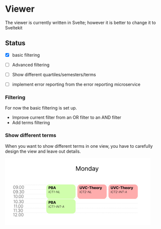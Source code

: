 # Viewer

The viewer is currently written in Svelte; however it is better to change it to Sveltekit

## Status
- [x] basic filtering
- [ ] Advanced filtering
- [ ] Show different quartiles/semesters/terms
- [ ] implement error reporting from the error reporting microservice


### Filtering
For now the basic filtering is set up.
- Improve current filter from an OR filter to an AND filter
- Add terms filtering

### Show different terms
When you want to show different terms in one view, you have to carefully design the view and leave out details.

![Example of an schedule](schedule-approach.png)